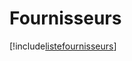 # Fournisseurs

[!include[listefournisseurs](fournisseurs.listefournisseurs.autogen.md)]

























































































































